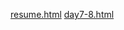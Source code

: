 <a href="https://t253538489.github.io/practice/resume.html">resume.html</a>
<a href="https://t253538489.github.io/practice/day7-8.html">day7-8.html</a>
